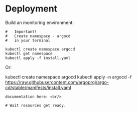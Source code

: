 # Deployment

Build an monitoring environment: <br/>

```
#   Important!
#   Create namespace - argocd
#   in your terminal

kubectl create namespace argocd
kubectl get namespace
kubectl apply -f install.yaml

```
Or: <br/>

kubectl create namespace argocd
kubectl apply -n argocd -f https://raw.githubusercontent.com/argoproj/argo-cd/stable/manifests/install.yaml

```
documentation here: <br/>

# Wait resources get ready.



```
